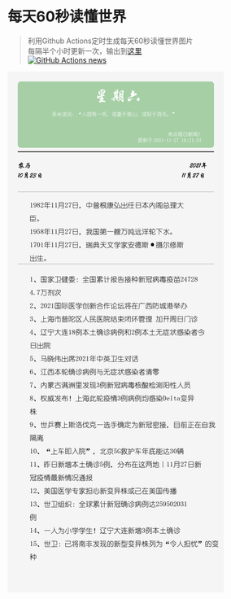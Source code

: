 # 每天60秒读懂世界
> 利用Github Actions定时生成每天60秒读懂世界图片  
> 每隔半个小时更新一次，输出到[这里](outpic/news.png)   
> [![GitHub Actions news](https://github.com/DomeenoH/news/actions/workflows/main.yaml/badge.svg)](https://github.com/DomeenoH/news/actions/workflows/main.yaml)

![最新的图片](outpic/news.png)
